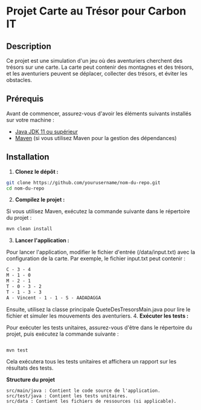 # Projet Carte au Trésor pour Carbon IT

## Description

Ce projet est une simulation d'un jeu où des aventuriers cherchent des trésors sur une carte. La carte peut contenir des montagnes et des trésors, et les aventuriers peuvent se déplacer, collecter des trésors, et éviter les obstacles.

## Prérequis

Avant de commencer, assurez-vous d'avoir les éléments suivants installés sur votre machine :

- [Java JDK 11 ou supérieur](https://www.oracle.com/java/technologies/javase-jdk11-downloads.html)
- [Maven](https://maven.apache.org/download.cgi) (si vous utilisez Maven pour la gestion des dépendances)

## Installation

1. **Clonez le dépôt :**

```bash
git clone https://github.com/yourusername/nom-du-repo.git
cd nom-du-repo
```
2. **Compilez le projet :**

Si vous utilisez Maven, exécutez la commande suivante dans le répertoire du projet :

```bash
mvn clean install
```
3. **Lancer l'application :**

Pour lancer l'application, modifier le fichier d'entrée (/data/input.txt) avec la configuration de la carte. Par exemple, le fichier input.txt peut contenir :


```css
C​ - 3 - 4
M​ - 1 - 0
M​ - 2 - 1
T​ - 0 - 3 - 2
T​ - 1 - 3 - 3
A​ - Vincent - 1 - 1 - S - AADADAGGA
```

Ensuite, utilisez la classe principale QueteDesTresorsMain.java pour lire le fichier et simuler les mouvements des aventuriers.
4. **Exécuter les tests :**

Pour exécuter les tests unitaires, assurez-vous d'être dans le répertoire du projet, puis exécutez la commande suivante :

```bash

mvn test
```

Cela exécutera tous les tests unitaires et affichera un rapport sur les résultats des tests.

**Structure du projet**

    src/main/java : Contient le code source de l'application.
    src/test/java : Contient les tests unitaires.
    src/data : Contient les fichiers de ressources (si applicable).

